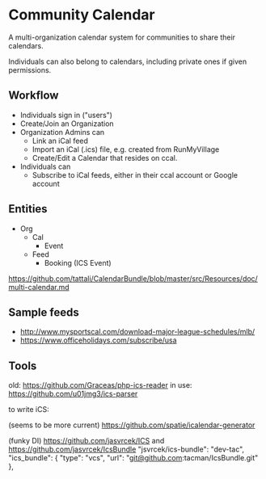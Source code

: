 # Community Calendar

A multi-organization calendar system for communities to share their calendars.

Individuals can also belong to calendars, including private ones if given permissions.

## Workflow 

* Individuals sign in ("users")
* Create/Join an Organization
* Organization Admins can 
    * Link an iCal feed
    * Import an iCal (.ics) file, e.g. created from RunMyVillage
    * Create/Edit a Calendar that resides on ccal.
* Individuals can
  * Subscribe to iCal feeds, either in their ccal account or Google account

## Entities

* Org
   * Cal
     * Event
   * Feed
     * Booking (ICS Event)

https://github.com/tattali/CalendarBundle/blob/master/src/Resources/doc/multi-calendar.md

## Sample feeds

* http://www.mysportscal.com/download-major-league-schedules/mlb/
* https://www.officeholidays.com/subscribe/usa

## Tools

old: https://github.com/Graceas/php-ics-reader
in use: https://github.com/u01jmg3/ics-parser

to write iCS:

(seems to be more current)
https://github.com/spatie/icalendar-generator

(funky DI)
https://github.com/jasvrcek/ICS and https://github.com/jasvrcek/IcsBundle
"jsvrcek/ics-bundle": "dev-tac",
"ics_bundle": {
"type": "vcs",
"url": "git@github.com:tacman/IcsBundle.git"
},


